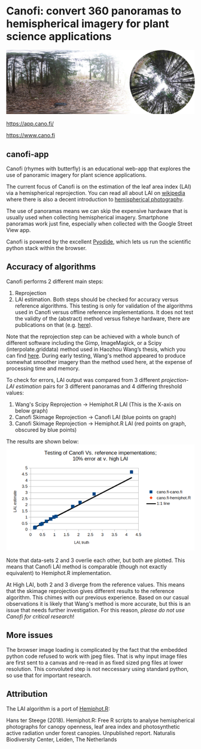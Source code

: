 # Canofi: convert 360 panoramas to hemispherical imagery for plant science applications

![Alt text](attributes/corrected_banner.jpg?raw=true "Canofi")

https://app.cano.fi/

https://www.cano.fi

## canofi-app
Canofi (rhymes with butterfly)  is an educational web-app that explores the use of panoramic imagery for plant science applications. 

The current focus of Canofi is on the estimation of the leaf area index (LAI) via a hemispherical reprojection. You can read all about LAI on [wikipedia](https://en.wikipedia.org/wiki/Leaf_area_index) where there is also a decent introduction to [hemispherical photography](https://en.wikipedia.org/wiki/Hemispherical_photography).

The use of panoramas means we can skip the expensive hardware that is usually used when collecting hemispherical imagery. Smartphone panoramas work just fine, especially when collected with the Google Street View app. 

Canofi is powered by the excellent [Pyodide](https://pyodide.org/en/stable/), which lets us run the scientific python stack within the browser. 

## Accuracy of algorithms
Canofi performs 2 different main steps: 
1. Reprojection 
2. LAI estimation.
Both steps should be checked for accuracy versus reference algorithms. This testing is only for validation of the algorithms used in Canofi versus
offline reference implementations. It does not test the validty of the (abstract) method
versus fisheye hardware, there are publications on that (e.g. [here](https://www.biorxiv.org/content/10.1101/2020.12.15.422956v2.full)).

Note that the reprojection step can be achieved with a whole bunch of different software including the Gimp, 
ImageMagick, or a Scipy (interpolate.griddata) method used in Haozhou Wang’s thesis, which you can find [here](https://github.com/HowcanoeWang/Spherical2TreeAttributes). During early testing, Wang's method appeared to produce somewhat smoother imagery than the method used here, at the expense of processing time and memory.

To check for errors, LAI output was compared from 3 different _projection-LAI estimation_ pairs for 3 different panoramas and 4 differing threshold values:
1. Wang's Scipy Reprojection -> Hemiphot.R LAI   (This is the X-axis on below graph)
2. Canofi Skimage Reprojection -> Canofi LAI      (blue points on graph)
3. Canofi Skimage Reprojection -> Hemiphot.R LAI  (red points on graph, obscured by blue points) 

The results are shown below:
![Alt text](attributes/output_fig.png?raw=true "Canofi")

Note that data-sets 2 and 3 overlie each other, but both are plotted. This means that Canofi LAI method is comparable (though not exactly equivalent) to Hemiphot.R implementation. 

At High LAI, both 2 and 3 diverge from the reference values. This means that the skimage reprojection gives different results to the reference algorithm. This chimes with our previous experience. Based on our casual observations it is likely that Wang's method is more accurate, but this is an issue that needs further investigation. For this reason, _please do not use Canofi for critical research_!     


## More issues  
The browser image loading is complicated by the fact that the embedded python code refused to work with jpeg files. That is why input image files are first sent to a canvas and re-read in as fixed sized png files at lower resolution.  This convoluted step is not neccessary using standard python, so use that for important research.  


## Attribution
The LAI algorithm is a port of [Hemiphot.R](https://github.com/naturalis/Hemiphot):

Hans ter Steege (2018). Hemiphot.R: Free R scripts to analyse hemispherical photographs for canopy openness, leaf area index and photosynthetic active radiation under forest canopies. Unpublished report. Naturalis Biodiversity Center, Leiden, The Netherlands 

